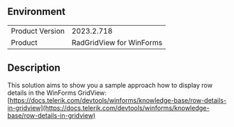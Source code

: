 ## Environment
<table>
	<tr>
		<td>Product Version</td>
		<td>2023.2.718</td>
	</tr>
	<tr>
		<td>Product</td>
		<td>RadGridView for WinForms</td>
	</tr>
</table>


## Description 

This solution aims to show you a sample approach how to display row details in the WinForms GridView: [https://docs.telerik.com/devtools/winforms/knowledge-base/row-details-in-gridview](https://docs.telerik.com/devtools/winforms/knowledge-base/row-details-in-gridview)